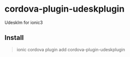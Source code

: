 # cordova-plugin-udeskplugin
UdeskIm for ionic3


## Install

> ionic cordova plugin add cordova-plugin-udeskplugin


